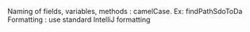 Naming of fields, variables, methods : 
camelCase. Ex: findPathSdoToDa
Formatting : use standard IntelliJ formatting
